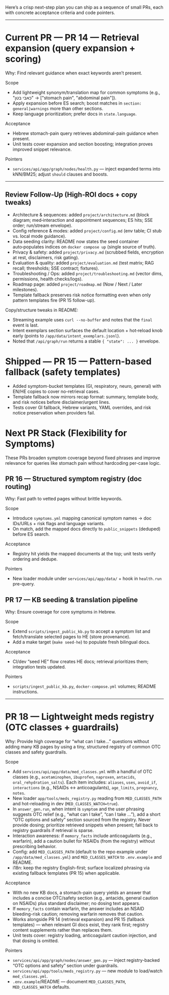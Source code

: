 Here’s a crisp next-step plan you can ship as a sequence of small PRs, each with concrete acceptance criteria and code pointers.

---

# Current PR — PR 14 — Retrieval expansion (query expansion + scoring)

Why: Find relevant guidance when exact keywords aren’t present.

Scope

- Add lightweight synonym/translation map for common symptoms (e.g., "כאבי בטן" → ["stomach pain", "abdominal pain"]).
- Apply expansion before ES search; boost matches in `section: general|warnings` more than other sections.
- Keep language prioritization; prefer docs in `state.language`.

Acceptance

- Hebrew stomach-pain query retrieves abdominal-pain guidance when present.
- Unit tests cover expansion and section boosting; integration proves improved snippet relevance.

Pointers

- `services/api/app/graph/nodes/health.py` — inject expanded terms into kNN/BM25; adjust `should` clauses and boosts.

---

## Review Follow‑Up (High‑ROI docs + copy tweaks)

- Architecture & sequences: added `project/architecture.md` (block diagram; med‑interaction and appointment sequences; ES hits; SSE order; run/stream envelope).
- Config reference & modes: added `project/config.md` (env table; CI stub vs. local mode guidance).
- Data seeding clarity: README now states the seed container auto‑populates indices on `docker compose up` (single source of truth).
- Privacy & safety: added `project/privacy.md` (scrubbed fields, encryption at rest, disclaimers, risk gating).
- Evaluation & quality: added `project/evaluation.md` (test matrix; RAG recall; thresholds; SSE contract; fixtures).
- Troubleshooting / Ops: added `project/troubleshooting.md` (vector dims, permissions, health checks/logs).
- Roadmap page: added `project/roadmap.md` (Now / Next / Later milestones).
- Template fallback preserves risk notice formatting even when only pattern templates fire (PR 15 follow-up).

Copy/structure tweaks in README:

- Streaming example uses `curl --no-buffer` and notes that the `final` event is last.
- Intent exemplars section surfaces the default location + hot‑reload knob early (points to `/app/data/intent_exemplars.jsonl`).
- Noted that `/api/graph/run` returns a stable `{ "state": ... }` envelope.

# Shipped — PR 15 — Pattern-based fallback (safety templates)

- Added symptom-bucket templates (GI, respiratory, neuro, general) with EN/HE copies to cover no-retrieval cases.
- Template fallback now mirrors recap format: summary, template body, and risk notices before disclaimer/urgent lines.
- Tests cover GI fallback, Hebrew variants, YAML overrides, and risk notice preservation when providers fail.

# Next PR Stack (Flexibility for Symptoms)

These PRs broaden symptom coverage beyond fixed phrases and improve relevance for queries like stomach pain without hardcoding per-case logic.

<!-- PR 13 shipped: Intent exemplars registry (+ multilingual) -->

## PR 16 — Structured symptom registry (doc routing)

Why: Fast path to vetted pages without brittle keywords.

Scope

- Introduce `symptoms.yml` mapping canonical symptom names → doc IDs/URLs + risk flags and language variants.
- On match, add the mapped docs directly to `public_snippets` (deduped) before ES search.

Acceptance

- Registry hit yields the mapped documents at the top; unit tests verify ordering and dedupe.

Pointers

- New loader module under `services/api/app/data/` + hook in `health.run` pre-query.

## PR 17 — KB seeding & translation pipeline

Why: Ensure coverage for core symptoms in Hebrew.

Scope

- Extend `scripts/ingest_public_kb.py` to accept a symptom list and fetch/translate selected pages to HE (store provenance).
- Add a make target (`make seed-he`) to populate fresh bilingual docs.

Acceptance

- CI/dev “seed HE” flow creates HE docs; retrieval prioritizes them; integration tests updated.

Pointers

- `scripts/ingest_public_kb.py`, `docker-compose.yml` volumes; README instructions.

---

# PR 18 — Lightweight meds registry (OTC classes + guardrails)

Why: Provide high coverage for “what can I take…” questions without adding many KB pages by using a tiny, structured registry of common OTC classes and safety guardrails.

Scope

- Add `services/api/app/data/med_classes.yml` with a handful of OTC classes (e.g., `acetaminophen`, `ibuprofen`, `naproxen`, `antacids`, `oral_rehydration_salts`). Each item includes: `aliases`, `uses`, `avoid_if`, `interactions` (e.g., NSAIDs ↔ anticoagulants), `age_limits`, `pregnancy`, `notes`.
- New loader `app/tools/meds_registry.py` reading from `MED_CLASSES_PATH` and hot-reloading in dev (`MED_CLASSES_WATCH=true`).
- In `answer_gen.run`, when intent is `symptom` and the user phrasing suggests OTC relief (e.g., “what can I take”, “can I take …”), add a short “OTC options and safety” section sourced from the registry. Never provide dosing; prioritize retrieved snippets when present; fall back to registry guardrails if retrieval is sparse.
- Interaction awareness: if `memory_facts` include anticoagulants (e.g., warfarin), add a caution bullet for NSAIDs (from the registry) without prescribing behavior.
- Config: add `MED_CLASSES_PATH` (default to the repo example under `/app/data/med_classes.yml`) and `MED_CLASSES_WATCH` to `.env.example` and README.
- i18n: keep the registry English-first; surface localized phrasing via existing fallback templates (PR 15) when applicable.

Acceptance

- With no new KB docs, a stomach-pain query yields an answer that includes a concise OTC/safety section (e.g., antacids, general caution on NSAIDs) plus standard disclaimer; no dosing text appears.
- If `memory_facts` contain warfarin, the answer includes an NSAID bleeding-risk caution; removing warfarin removes that caution.
- Works alongside PR 14 (retrieval expansion) and PR 15 (fallback templates) — when relevant GI docs exist, they rank first; registry content supplements rather than replaces them.
- Unit tests cover: registry loading, anticoagulant caution injection, and that dosing is omitted.

Pointers

- `services/api/app/graph/nodes/answer_gen.py` — inject registry-backed “OTC options and safety” section under guardrails.
- `services/api/app/tools/meds_registry.py` — new module to load/watch `med_classes.yml`.
- `.env.example`/README — document `MED_CLASSES_PATH`, `MED_CLASSES_WATCH` defaults.
